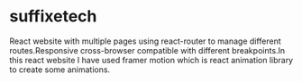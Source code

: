 # suffixetech
React website with multiple pages using react-router to manage different routes.Responsive cross-browser compatible with different breakpoints.In this react website I have used framer motion which is react animation library to create some animations.
